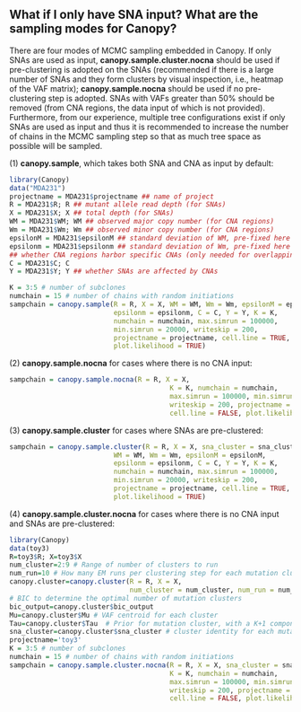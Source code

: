 ## **What if I only have SNA input? What are the sampling modes for Canopy?**
  
  There are four modes of MCMC sampling embedded in Canopy. If only SNAs are used as input, **canopy.sample.cluster.nocna** should be used if pre-clustering is adopted on the SNAs (recommended if there is a large number of SNAs and they form clusters by visual inspection, i.e., heatmap of the VAF matrix); **canopy.sample.nocna** should be used if no pre-clustering step is adopted. SNAs with VAFs greater than 50% should be removed (from CNA regions, the data input of which is not provided). Furthermore, from our experience, multiple tree configurations exist if only SNAs are used as input and thus it is recommended to increase the number of chains in the MCMC sampling step so that as much tree space as possible will be sampled.
  
  (1) **canopy.sample**, which takes both SNA and CNA as input by default:
```r
library(Canopy)
data("MDA231")
projectname = MDA231$projectname ## name of project
R = MDA231$R; R ## mutant allele read depth (for SNAs)
X = MDA231$X; X ## total depth (for SNAs)
WM = MDA231$WM; WM ## observed major copy number (for CNA regions)
Wm = MDA231$Wm; Wm ## observed minor copy number (for CNA regions)
epsilonM = MDA231$epsilonM ## standard deviation of WM, pre-fixed here
epsilonm = MDA231$epsilonm ## standard deviation of Wm, pre-fixed here
## whether CNA regions harbor specific CNAs (only needed for overlapping CNAs)
C = MDA231$C; C
Y = MDA231$Y; Y ## whether SNAs are affected by CNAs

K = 3:5 # number of subclones
numchain = 15 # number of chains with random initiations
sampchain = canopy.sample(R = R, X = X, WM = WM, Wm = Wm, epsilonM = epsilonM, 
                          epsilonm = epsilonm, C = C, Y = Y, K = K, 
                          numchain = numchain, max.simrun = 100000,
                          min.simrun = 20000, writeskip = 200,
                          projectname = projectname, cell.line = TRUE,
                          plot.likelihood = TRUE)
  ```
  
  (2) **canopy.sample.nocna** for cases where there is no CNA input:
```r
sampchain = canopy.sample.nocna(R = R, X = X,
                                        K = K, numchain = numchain, 
                                        max.simrun = 100000, min.simrun = 20000,
                                        writeskip = 200, projectname = projectname,
                                        cell.line = FALSE, plot.likelihood = TRUE)
```  
  
  (3) **canopy.sample.cluster** for cases where SNAs are pre-clustered:
```r
sampchain = canopy.sample.cluster(R = R, X = X, sna_cluster = sna_cluster, 
                          WM = WM, Wm = Wm, epsilonM = epsilonM, 
                          epsilonm = epsilonm, C = C, Y = Y, K = K, 
                          numchain = numchain, max.simrun = 100000,
                          min.simrun = 20000, writeskip = 200,
                          projectname = projectname, cell.line = TRUE,
                          plot.likelihood = TRUE)
```
  
  (4) **canopy.sample.cluster.nocna** for cases where there is no CNA input and SNAs are pre-clustered:
```r
library(Canopy)
data(toy3)
R=toy3$R; X=toy3$X
num_cluster=2:9 # Range of number of clusters to run
num_run=10 # How many EM runs per clustering step for each mutation cluster wave
canopy.cluster=canopy.cluster(R = R, X = X,
                              num_cluster = num_cluster, num_run = num_run)
# BIC to determine the optimal number of mutation clusters
bic_output=canopy.cluster$bic_output
Mu=canopy.cluster$Mu # VAF centroid for each cluster
Tau=canopy.cluster$Tau  # Prior for mutation cluster, with a K+1 component
sna_cluster=canopy.cluster$sna_cluster # cluster identity for each mutation
projectname='toy3'
K = 3:5 # number of subclones
numchain = 15 # number of chains with random initiations
sampchain = canopy.sample.cluster.nocna(R = R, X = X, sna_cluster = sna_cluster,
                                        K = K, numchain = numchain, 
                                        max.simrun = 100000, min.simrun = 20000,
                                        writeskip = 200, projectname = projectname,
                                        cell.line = FALSE, plot.likelihood = TRUE)
```
